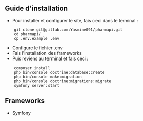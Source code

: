 ## Guide d'installation
* Pour installer et configurer le site, fais ceci dans le terminal :
```
    git clone git@gitlab.com:Yasmine091/pharmapi.git
    cd pharmapi/
    cp .env.example .env
```
* Configure le fichier .env
* Fais l'installation des frameworks
* Puis reviens au terminal et fais ceci :
```
    composer install
    php bin/console doctrine:database:create
    php bin/console make:migration
    php bin/console doctrine:migrations:migrate
    symfony server:start
```

## Frameworks
* Symfony